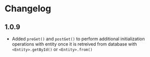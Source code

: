 # Changelog

## 1.0.9

- Added `preGet()` and `postGet()` to perform additional initialization operations with entity once it is retreived from database with `<Entity>.getById()` or `<Entity>.from()`
